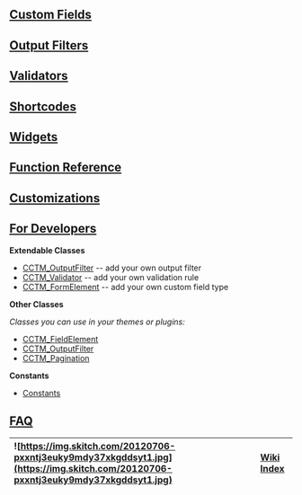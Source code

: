 <a href='Hidden comment: 
Used as a sidebar in the validators section.
'></a>

## [Custom Fields](SupportedCustomFields.md) ##

## [Output Filters](OutputFilters.md) ##

## [Validators](Validators.md) ##

## [Shortcodes](Shortcodes.md) ##

## [Widgets](Widgets.md) ##

## [Function Reference](TemplateFunctions.md) ##

## [Customizations](Customizations.md) ##

## [For Developers](DeveloperDocumentation.md) ##

**Extendable Classes**

  * [CCTM\_OutputFilter](CustomOutputFilters.md) -- add your own output filter
  * [CCTM\_Validator](CustomValidators.md) -- add your own validation rule
  * [CCTM\_FormElement](CustomCustomFields.md) -- add your own custom field type

**Other Classes**

_Classes you can use in your themes or plugins:_

  * [CCTM\_FieldElement](CustomCustomFields.md)
  * [CCTM\_OutputFilter](CustomOutputFilters.md)
  * [CCTM\_Pagination](CCTM_Pagination.md)

**Constants**

  * [Constants](Constants.md)

## [FAQ](FAQ.md) ##

|![https://img.skitch.com/20120706-pxxntj3euky9mdy37xkgddsyt1.jpg](https://img.skitch.com/20120706-pxxntj3euky9mdy37xkgddsyt1.jpg)|[Wiki Index](http://code.google.com/p/wordpress-custom-content-type-manager/w/list)|
|:--------------------------------------------------------------------------------------------------------------------------------|:----------------------------------------------------------------------------------|